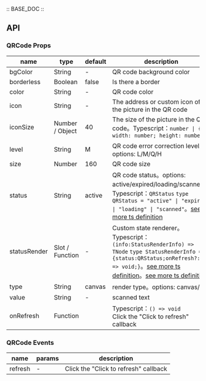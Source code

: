 :: BASE_DOC ::

## API

### QRCode Props

name | type | default | description | required
-- | -- | -- | -- | --
bgColor | String | - | QR code background color | N
borderless | Boolean | false | Is there a border | N
color | String | - | QR code color | N
icon | String | - | The address or custom icon of the picture in the QR code | N
iconSize | Number / Object | 40 | The size of the picture in the QR code。Typescript：`number \| { width: number; height: number }` | N
level | String | M | QR code error correction level。options: L/M/Q/H | N
size | Number | 160 | QR code size | N
status | String | active | QR code status。options: active/expired/loading/scanned。Typescript：`QRStatus` `type QRStatus = "active" \| "expired" \| "loading" \| "scanned"`。[see more ts definition](https://github.com/Tencent/tdesign-vue-next/blob/develop/packages/components/qrcode/type.ts) | N
statusRender | Slot / Function | - | Custom state renderer。Typescript：`(info:StatusRenderInfo) => TNode` `type StatusRenderInfo = {status:QRStatus;onRefresh?: () => void;}`。[see more ts definition](https://github.com/Tencent/tdesign-vue-next/blob/develop/packages/components/common.ts)。[see more ts definition](https://github.com/Tencent/tdesign-vue-next/blob/develop/packages/components/qrcode/type.ts) | N
type | String | canvas | render type。options: canvas/svg | N
value | String | - | scanned text | N
onRefresh | Function |  | Typescript：`() => void`<br/>Click the "Click to refresh" callback | N

### QRCode Events

name | params | description
-- | -- | --
refresh | \- | Click the "Click to refresh" callback

